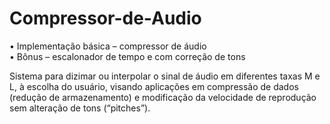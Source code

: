 # Compressor-de-Audio

• Implementação básica – compressor de áudio <br>
• Bônus – escalonador de tempo e com correção de tons

Sistema para dizimar ou interpolar o sinal de áudio em diferentes taxas M e L, à escolha do usuário, visando aplicações em compressão de dados (redução de
armazenamento) e modificação da velocidade de reprodução sem alteração de tons (“pitches”).

